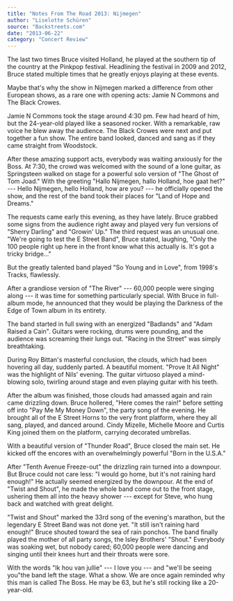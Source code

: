 ```yaml
---
title: "Notes From The Road 2013: Nijmegen"
author: "Liselotte Schüren"
source: "Backstreets.com"
date: "2013-06-22"
category: "Concert Review"
---
```


The last two times Bruce visited Holland, he played at the southern tip of the country at the Pinkpop festival. Headlining the festival in 2009 and 2012, Bruce stated multiple times that he greatly enjoys playing at these events.

Maybe that's why the show in Nijmegen marked a difference from other European shows, as a rare one with opening acts: Jamie N Commons and The Black Crowes.

Jamie N Commons took the stage around 4:30 pm. Few had heard of him, but the 24-year-old played like a seasoned rocker. With a remarkable, raw voice he blew away the audience. The Black Crowes were next and put together a fun show. The entire band looked, danced and sang as if they came straight from Woodstock.

After these amazing support acts, everybody was waiting anxiously for the Boss. At 7:30, the crowd was welcomed with the sound of a lone guitar, as Springsteen walked on stage for a powerful solo version of "The Ghost of Tom Joad." With the greeting "Hallo Nijmegen, hallo Holland, hoe gaat het?" --- Hello Nijmegen, hello Holland, how are you? --- he officially opened the show, and the rest of the band took their places for "Land of Hope and Dreams."

The requests came early this evening, as they have lately. Bruce grabbed some signs from the audience right away and played very fun versions of "Sherry Darling" and "Growin' Up." The third request was an unusual one. "We're going to test the E Street Band", Bruce stated, laughing, "Only the 100 people right up here in the front know what this actually is. It's got a tricky bridge..."

But the greatly talented band played "So Young and in Love", from 1998's Tracks, flawlessly.

After a grandiose version of "The River" --- 60,000 people were singing along --- it was time for something particularly special. With Bruce in full-album mode, he announced that they would be playing the Darkness of the Edge of Town album in its entirety.

The band started in full swing with an energized "Badlands" and "Adam Raised a Cain". Guitars were rocking, drums were pounding, and the audience was screaming their lungs out. "Racing in the Street" was simply breathtaking.

During Roy Bittan's masterful conclusion, the clouds, which had been hovering all day, suddenly parted. A beautiful moment. "Prove It All Night" was the highlight of Nils' evening. The guitar virtuoso played a mind-blowing solo, twirling around stage and even playing guitar with his teeth.

After the album was finished, those clouds had amassed again and rain came drizzling down. Bruce hollered, "Here comes the rain!" before setting off into "Pay Me My Money Down", the party song of the evening. He brought all of the E Street Horns to the very front platform, where they all sang, played, and danced around. Cindy Mizelle, Michelle Moore and Curtis King joined them on the platform, carrying decorated umbrellas.

With a beautiful version of "Thunder Road", Bruce closed the main set. He kicked off the encores with an overwhelmingly powerful "Born in the U.S.A."

After "Tenth Avenue Freeze-out" the drizzling rain turned into a downpour. But Bruce could not care less: "I would go home, but it's not raining hard enough!" He actually seemed energized by the downpour. At the end of "Twist and Shout", he made the whole band come out to the front stage, ushering them all into the heavy shower --- except for Steve, who hung back and watched with great delight.

"Twist and Shout" marked the 33rd song of the evening's marathon, but the legendary E Street Band was not done yet. "It still isn't raining hard enough!" Bruce shouted toward the sea of rain ponchos. The band finally played the mother of all party songs, the Isley Brothers' "Shout." Everybody was soaking wet, but nobody cared; 60,000 people were dancing and singing until their knees hurt and their throats were sore.

With the words "Ik hou van jullie" --- I love you --- and "we'll be seeing you"the band left the stage. What a show. We are once again reminded why this man is called The Boss. He may be 63, but he's still rocking like a 20-year-old.